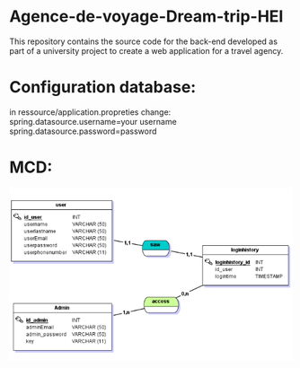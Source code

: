 # Agence-de-voyage-Dream-trip-HEI

This repository contains the source code for the back-end developed as part of a university project to create a web application for a travel agency.

# Configuration database:

in ressource/application.propreties change:
spring.datasource.username=your username
spring.datasource.password=password

# MCD:

![mcdlogin.png](mcdlogin.png)
